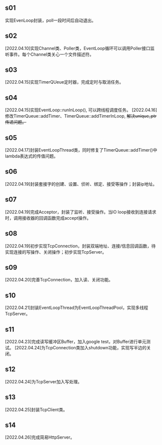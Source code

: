 ## s01
实现EvenLoop封装，poll一段时间后自动退出。

## s02
[2022.04.10]实现Channel类、Poller类，EventLoop循环可以调用Poller接口监听事件。每个Channel类关心一个文件描述符。

## s03
[2022.04.15]实现TimerQUeue定时器，完成定时与取消任务。

## s04
[2022.04.15]实现EventLoop::runInLoop(), 可以跨线程调度任务。
[2022.04.16]修改TimerQueue::addTimer、TimerQueue::addTimerInLoop, ~~解决unique_ptr传递问题。~~

## s05
[2022.04.17]封装EventLoopThread类，同时修复了TimerQueue::addTimer()中lambda表达式的传值问题。

## s06
[2022.04.19]封装套接字的创建、设置、侦听、绑定、接受等操作；封装ip地址。

## s07
[2022.04.19]完成Acceptor，封装了监听、接受操作。当IO loop接收到连接请求时，调用接收器的回调函数完成accept操作。

## s08
[2022.04.19]初步实现TcpConnection，封装双端地址、连接/信息回调函数，待实现连接的写操作、关闭操作；初步实现TcpServer。

## s09
[2022.04.20]完善TcpConnection，加入读、关闭功能。

## s10
[2022.04.21]封装EventLoopThread为EventLoopThreadPool，实现多线程TcpServer。

## s11
[2022.04.23]完成读写缓冲区Buffer，加入google test，对Buffer进行单元测试。
[2022.04.24]为TcpConnection类加入shutdown功能，实现写半边的关闭。

## s12
[2022.04.24]为TcpServer加入写处理。

## s13
[2022.04.25]封装TcpClient类。

## s14
[2022.04.26]完成简易HttpServer。
